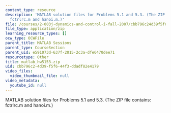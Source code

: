 ```yaml
---
content_type: resource
description: 'MATLAB solution files for Problems 5.1 and 5.3. (The ZIP file contains:
  fctrlrc.m and hanoi.m.)'
file: /courses/2-003j-dynamics-and-control-i-fall-2007/cbb796c24d39f5f644f3ddadf82e4179_matlab_hw5153.zip
file_type: application/zip
learning_resource_types: []
ocw_type: OCWFile
parent_title: MATLAB Sessions
parent_type: CourseSection
parent_uid: e591073d-637f-2015-2c3a-dfe6470dee71
resourcetype: Other
title: matlab_hw5153.zip
uid: cbb796c2-4d39-f5f6-44f3-ddadf82e4179
video_files:
  video_thumbnail_file: null
video_metadata:
  youtube_id: null
---
```

MATLAB solution files for Problems 5.1 and 5.3. (The ZIP file contains: fctrlrc.m and hanoi.m.)

